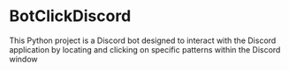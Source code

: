 # BotClickDiscord
This Python project is a Discord bot designed to interact with the Discord application by locating and clicking on specific patterns within the Discord window
